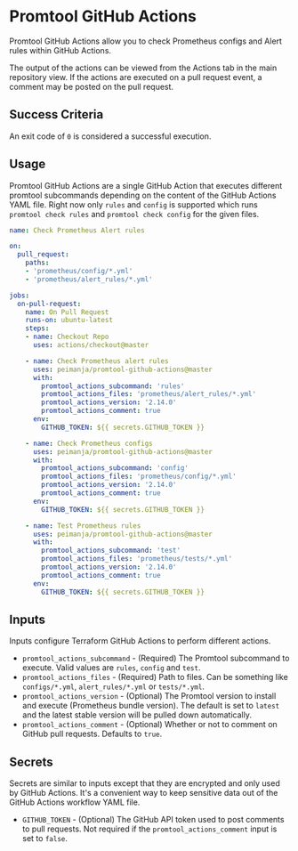 # Promtool GitHub Actions

Promtool GitHub Actions allow you to check Prometheus configs and Alert rules within GitHub Actions.

The output of the actions can be viewed from the Actions tab in the main repository view. If the actions are executed on a pull request event, a comment may be posted on the pull request.

## Success Criteria

An exit code of `0` is considered a successful execution.

## Usage

Promtool GitHub Actions are a single GitHub Action that executes different promtool subcommands depending on the content of the GitHub Actions YAML file. Right now only `rules` and `config` is supported which runs `promtool check rules` and `promtool check config` for the given files.

```yaml
name: Check Prometheus Alert rules

on:
  pull_request:
    paths:
    - 'prometheus/config/*.yml'
    - 'prometheus/alert_rules/*.yml'

jobs:
  on-pull-request:
    name: On Pull Request
    runs-on: ubuntu-latest
    steps:
    - name: Checkout Repo
      uses: actions/checkout@master

    - name: Check Prometheus alert rules
      uses: peimanja/promtool-github-actions@master
      with:
        promtool_actions_subcommand: 'rules'
        promtool_actions_files: 'prometheus/alert_rules/*.yml'
        promtool_actions_version: '2.14.0'
        promtool_actions_comment: true
      env:
        GITHUB_TOKEN: ${{ secrets.GITHUB_TOKEN }}

    - name: Check Prometheus configs
      uses: peimanja/promtool-github-actions@master
      with:
        promtool_actions_subcommand: 'config'
        promtool_actions_files: 'prometheus/config/*.yml'
        promtool_actions_version: '2.14.0'
        promtool_actions_comment: true
      env:
        GITHUB_TOKEN: ${{ secrets.GITHUB_TOKEN }}

    - name: Test Prometheus rules
      uses: peimanja/promtool-github-actions@master
      with:
        promtool_actions_subcommand: 'test'
        promtool_actions_files: 'prometheus/tests/*.yml'
        promtool_actions_version: '2.14.0'
        promtool_actions_comment: true
      env:
        GITHUB_TOKEN: ${{ secrets.GITHUB_TOKEN }}
```

## Inputs

Inputs configure Terraform GitHub Actions to perform different actions.

* `promtool_actions_subcommand` - (Required) The Promtool subcommand to execute. Valid values are `rules`, `config` and `test`.
* `promtool_actions_files` - (Required) Path to files. Can be something like `configs/*.yml`, `alert_rules/*.yml` or `tests/*.yml`.
* `promtool_actions_version` - (Optional) The Promtool version to install and execute (Prometheus bundle version). The default is set to `latest` and the latest stable version will be pulled down automatically.
* `promtool_actions_comment` - (Optional) Whether or not to comment on GitHub pull requests. Defaults to `true`.

## Secrets

Secrets are similar to inputs except that they are encrypted and only used by GitHub Actions. It's a convenient way to keep sensitive data out of the GitHub Actions workflow YAML file.

* `GITHUB_TOKEN` - (Optional) The GitHub API token used to post comments to pull requests. Not required if the `promtool_actions_comment` input is set to `false`.
